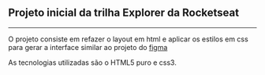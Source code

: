 ## Projeto inicial da trilha Explorer da Rocketseat
___
O projeto consiste em refazer o layout em html e aplicar os estilos em css para gerar a interface similar ao projeto do [figma](https://www.figma.com/file/ixIUisPTmQC5oitagm9aZP/Explorer---Projeto-01-(Copy)?type=design&node-id=0-1&t=9ljDxpvrH9KiDNHi-0)

As tecnologias utilizadas são o HTML5 puro e css3.